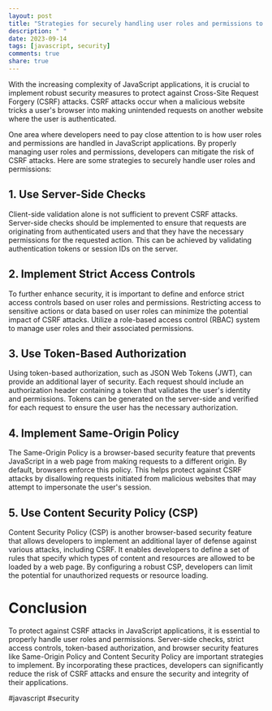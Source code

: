 ```yaml
---
layout: post
title: "Strategies for securely handling user roles and permissions to prevent CSRF attacks in JavaScript applications"
description: " "
date: 2023-09-14
tags: [javascript, security]
comments: true
share: true
---
```


With the increasing complexity of JavaScript applications, it is crucial to implement robust security measures to protect against Cross-Site Request Forgery (CSRF) attacks. CSRF attacks occur when a malicious website tricks a user's browser into making unintended requests on another website where the user is authenticated.

One area where developers need to pay close attention to is how user roles and permissions are handled in JavaScript applications. By properly managing user roles and permissions, developers can mitigate the risk of CSRF attacks. Here are some strategies to securely handle user roles and permissions:

## 1. Use Server-Side Checks
Client-side validation alone is not sufficient to prevent CSRF attacks. Server-side checks should be implemented to ensure that requests are originating from authenticated users and that they have the necessary permissions for the requested action. This can be achieved by validating authentication tokens or session IDs on the server.

## 2. Implement Strict Access Controls
To further enhance security, it is important to define and enforce strict access controls based on user roles and permissions. Restricting access to sensitive actions or data based on user roles can minimize the potential impact of CSRF attacks. Utilize a role-based access control (RBAC) system to manage user roles and their associated permissions.

## 3. Use Token-Based Authorization
Using token-based authorization, such as JSON Web Tokens (JWT), can provide an additional layer of security. Each request should include an authorization header containing a token that validates the user's identity and permissions. Tokens can be generated on the server-side and verified for each request to ensure the user has the necessary authorization.

## 4. Implement Same-Origin Policy
The Same-Origin Policy is a browser-based security feature that prevents JavaScript in a web page from making requests to a different origin. By default, browsers enforce this policy. This helps protect against CSRF attacks by disallowing requests initiated from malicious websites that may attempt to impersonate the user's session.

## 5. Use Content Security Policy (CSP)
Content Security Policy (CSP) is another browser-based security feature that allows developers to implement an additional layer of defense against various attacks, including CSRF. It enables developers to define a set of rules that specify which types of content and resources are allowed to be loaded by a web page. By configuring a robust CSP, developers can limit the potential for unauthorized requests or resource loading.

# Conclusion
To protect against CSRF attacks in JavaScript applications, it is essential to properly handle user roles and permissions. Server-side checks, strict access controls, token-based authorization, and browser security features like Same-Origin Policy and Content Security Policy are important strategies to implement. By incorporating these practices, developers can significantly reduce the risk of CSRF attacks and ensure the security and integrity of their applications.

#javascript #security